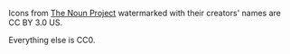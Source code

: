 Icons from [The Noun Project](http://thenounproject.com/) watermarked with their creators' names are CC BY 3.0 US. 

Everything else is CC0.